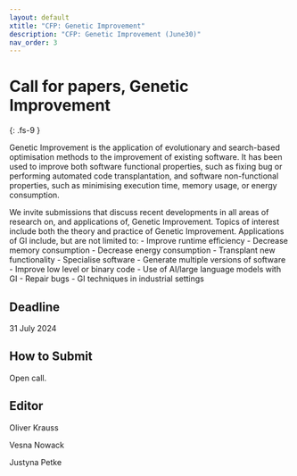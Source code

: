 ```yaml
---
layout: default
xtitle: "CFP: Genetic Improvement"
description: "CFP: Genetic Improvement (June30)"
nav_order: 3
---
```


# Call for papers, Genetic Improvement
{: .fs-9 }


Genetic Improvement is the application of evolutionary and search-based optimisation methods to the improvement of existing software. It has been used to improve both software functional properties, such as fixing bug or performing automated code transplantation, and software non-functional properties, such as minimising execution time, memory usage, or energy consumption.

We invite submissions that discuss recent developments in all areas of research on, and applications of, Genetic Improvement. 
Topics of interest include both the theory and practice of Genetic Improvement. Applications of GI include, but are not limited to:
	- Improve runtime efficiency
	- Decrease memory consumption
	- Decrease energy consumption
	- Transplant new functionality
	- Specialise software
	- Generate multiple versions of software
	- Improve low level or binary code
	- Use of AI/large language models with GI
	- Repair bugs
	- GI techniques in industrial settings


## Deadline

31 July 2024

## How to Submit

Open call.


## Editor

Oliver Krauss

Vesna Nowack

Justyna Petke

